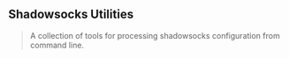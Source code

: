 ## Shadowsocks Utilities

> A collection of tools for processing shadowsocks configuration from command line.
